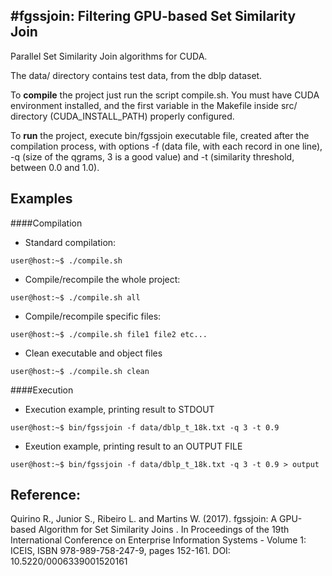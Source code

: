 #fgssjoin: Filtering GPU-based Set Similarity Join
---

Parallel Set Similarity Join algorithms for CUDA.

The data/ directory contains test data, from the dblp dataset.

To **compile** the project just run the script compile.sh. 
You must have CUDA environment installed, and the first variable 
in the Makefile inside src/ directory (CUDA_INSTALL_PATH) properly configured.

To **run** the project, execute bin/fgssjoin executable file, created
after the compilation process, with options -f (data file, with each
record in one line), -q (size of the qgrams, 3 is a good value) and
-t (similarity threshold, between 0.0 and 1.0).

Examples
---

####Compilation

* Standard compilation:
```console
user@host:~$ ./compile.sh
```

* Compile/recompile the whole project:
```console
user@host:~$ ./compile.sh all
```

* Compile/recompile specific files:
```console
user@host:~$ ./compile.sh file1 file2 etc...
```
  
* Clean executable and object files
```console
user@host:~$ ./compile.sh clean
```

####Execution

* Execution example, printing result to STDOUT
```console
user@host:~$ bin/fgssjoin -f data/dblp_t_18k.txt -q 3 -t 0.9
```

* Exeution example, printing result to an OUTPUT FILE
```console
user@host:~$ bin/fgssjoin -f data/dblp_t_18k.txt -q 3 -t 0.9 > output
```

Reference:
---
Quirino R., Junior S., Ribeiro L. and Martins W. (2017). fgssjoin: A GPU-based Algorithm for Set Similarity Joins . In Proceedings of the 19th International Conference on Enterprise Information Systems - Volume 1: ICEIS, ISBN 978-989-758-247-9, pages 152-161. DOI: 10.5220/0006339001520161
